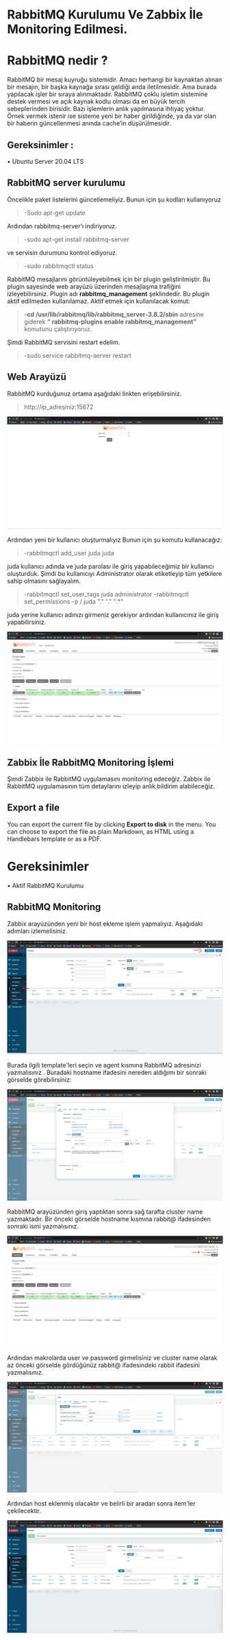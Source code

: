 # RabbitMQ Kurulumu Ve Zabbix İle Monitoring Edilmesi.

# RabbitMQ nedir ?
RabbitMQ bir mesaj kuyruğu sistemidir.  Amacı herhangi bir kaynaktan alınan bir mesajın, bir başka kaynağa sırası geldiği anda iletilmesidir.  Ama burada yapılacak işler bir sıraya alınmaktadır.  RabbitMQ çoklu işletim sistemine destek vermesi ve açık kaynak kodlu olması da en büyük tercih sebeplerinden birisidir. Bazı işlemlerin anlık yapılmasına ihtiyaç yoktur. Örnek vermek istenir ise sisteme yeni bir haber girildiğinde, ya da var olan bir haberin güncellenmesi anında cache’in düşürülmesidir.

## Gereksinimler :

•	Ubuntu Server 20.04 LTS

## RabbitMQ server kurulumu
Öncelikle paket listelerini güncellemeliyiz. Bunun için şu kodları kullanıyoruz
> -Sudo apt-get update

Ardından rabbitmq-server’ı indiriyoruz.
>-sudo apt-get install rabbitmq-server

ve servisin durumunu kontrol ediyoruz.
>-sudo rabbitmqctl status

RabbitMQ mesajlarını görüntüleyebilmek için bir plugin geliştirilmiştir. Bu plugin sayesinde web arayüzü üzerinden mesajlaşma trafiğini izleyebilirsiniz. Plugin adı **rabbitmq_management** şeklindedir. Bu plugin aktif edilmeden kullanılamaz. Aktif etmek için kullanılacak komut:

>-**cd /usr/lib/rabbitmq/lib/rabbitmq_server-3.8.2/sbin** adresine giderek **“ rabbitmq-plugins enable rabbitmq_management”** komutunu çalıştırıyoruz.

Şimdi RabbitMQ servisini restart edelim.

>-sudo service rabbitmq-server restart 

## Web Arayüzü
RabbitMQ kurduğunuz ortama aşağıdaki linkten erişebilirsiniz.
>http://ip_adresiniz:15672

<img src="https://github.com/ReptilianusBileciktus/zabbix-rabbitmq-kurulumu-ve-monitoring-/blob/3bd7fc125ea42b4c2f8271a17fac9f652a4b5d3b/1.png" width="auto">

Ardından yeni bir kullanıcı oluşturmalıyız Bunun için şu komutu kullanacağız:
>-rabbitmqctl add_user juda juda

 juda kullanıcı adında ve juda parolası ile giriş yapabileceğimiz bir kullanıcı oluşturduk.
Şimdi bu kullanıcıyı Administrator olarak etiketleyip tüm yetkilere sahip olmasını sağlayalım.
>-rabbitmqctl set_user_tags juda administrator
>-rabbitmqctl set_permissions -p / juda "." "." ".*"

juda yerine kullanıcı adınızı girmeniz gerekiyor ardından kullanıcınız ile giriş yapabilirsiniz.

<img src="https://github.com/ReptilianusBileciktus/zabbix-rabbitmq-kurulumu-ve-monitoring-/blob/3bd7fc125ea42b4c2f8271a17fac9f652a4b5d3b/2.png" width="auto">



## Zabbix İle RabbitMQ Monitoring İşlemi

Şimdi Zabbix ile RabbitMQ uygulamasını monitoring edeceğiz. Zabbix ile RabbitMQ uygulamasının tüm detaylarını izleyip anlık bildirim alabileceğiz.

## Export a file

You can export the current file by clicking **Export to disk** in the menu. You can choose to export the file as plain Markdown, as HTML using a Handlebars template or as a PDF.


# Gereksinimler
•	Aktif RabbitMQ Kurulumu

## RabbitMQ Monitoring

Zabbix arayüzünden yeni bir host ekleme işlem yapmalıyız. Aşağıdaki adımları izlemelisiniz.

<img src="https://github.com/ReptilianusBileciktus/zabbix-rabbitmq-kurulumu-ve-monitoring-/blob/590b72e7df54132c6de7d95b7757ff8a48d19247/3.jpg" width="auto">

Burada ilgili template'leri seçin ve agent kısmına RabbitMQ adresinizi yazmalısınız . Buradaki hostname ifadesini nereden aldığımı bir sonraki görselde görebilirsiniz:

<img src="https://github.com/ReptilianusBileciktus/zabbix-rabbitmq-kurulumu-ve-monitoring-/blob/3bd7fc125ea42b4c2f8271a17fac9f652a4b5d3b/4.png" width="auto">

RabbitMQ arayüzünden giriş yaptıktan sonra sağ tarafta cluster name yazmaktadır. Bir önceki görselde hostname kısmına rabbit@ ifadesinden sonraki ismi yazmalısınız.

<img src="https://github.com/ReptilianusBileciktus/zabbix-rabbitmq-kurulumu-ve-monitoring-/blob/3bd7fc125ea42b4c2f8271a17fac9f652a4b5d3b/5.png" width="auto">

Ardından makrolarda user ve password girmelisiniz ve cluster name olarak az önceki görselde gördüğünüz rabbit@ ifadesindeki rabbit ifadesini  yazmalısınız. 

<img src="https://github.com/ReptilianusBileciktus/zabbix-rabbitmq-kurulumu-ve-monitoring-/blob/3bd7fc125ea42b4c2f8271a17fac9f652a4b5d3b/6.png" width="auto">

Ardından host eklenmiş olacaktır ve belirli bir aradan sonra item'ler çekilecektir.

<img src="https://github.com/ReptilianusBileciktus/zabbix-rabbitmq-kurulumu-ve-monitoring-/blob/3bd7fc125ea42b4c2f8271a17fac9f652a4b5d3b/7.png" width="auto">
